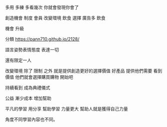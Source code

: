 多用 多練 多看幾次 你就會發現你會了

創造機會 制度 會員 改變環境 飲食 選擇
廣告多
飲食

機會
升級 

分類
https://pann710.github.io/2128/

語言姿勢表情態度 表達一切

還有限定一人

改變環境 除了
限制
之外
就是提供創造更好的選擇價值
好產品
提供他們需要
看到價值
他們就會選擇購買購物
開始吧

持續看到
成為典禮儀式

公益
漸少成本 增加幫助


平凡的學習
用分享
幫助學習
力量更大
幫助人就是獲得自己力量

角度不同學習內容也不同。
